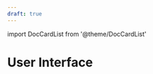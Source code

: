 ```yaml
---
draft: true
---
```


import DocCardList from '@theme/DocCardList'

# User Interface
<DocCardList />
